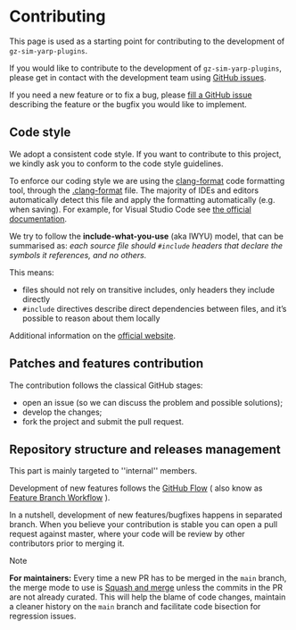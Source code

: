 # Contributing

This page is used as a starting point for contributing to the development of `gz-sim-yarp-plugins`.

If you would like to contribute to the development of `gz-sim-yarp-plugins`, please get in contact with the development team using [GitHub issues](https://github.com/robotology/gz-sim-yarp-plugins/issues).

If you need a new feature or to fix a bug, please [fill a GitHub issue](https://github.com/robotology/gz-sim-yarp-plugins/issues/new) describing the feature or the bugfix you would like to implement.

## Code style

We adopt a consistent code style.
If you want to contribute to this project, we kindly ask you to conform to the code style guidelines.

To enforce our coding style we are using the [clang-format](https://clang.llvm.org/docs/ClangFormat.html) code formatting tool, through the [.clang-format](.clang-format) file. The majority of IDEs and editors automatically detect this file and apply the formatting automatically (e.g. when saving). For example, for Visual Studio Code see [the official documentation](https://code.visualstudio.com/docs/cpp/cpp-ide#_code-formatting).

We try to follow the **include-what-you-use** (aka IWYU) model, that can be summarised as: _each source file should `#include` headers that declare the symbols it references, and no others._

This means:

- files should not rely on transitive includes, only headers they include directly
- `#include` directives describe direct dependencies between files, and it’s possible to reason about them locally

Additional information on the [official website](https://include-what-you-use.org/).

## Patches and features contribution

The contribution follows the classical GitHub stages:

* open an issue (so we can discuss the problem and possible solutions);
* develop the changes;
* fork the project and submit the pull request.

## Repository structure and releases management

This part is mainly targeted to ''internal'' members.

Development of new features follows the [GitHub Flow](https://guides.github.com/introduction/flow/index.html) ( also know as [Feature Branch Workflow](https://www.atlassian.com/git/tutorials/comparing-workflows/feature-branch-workflow) ).

In a nutshell, development of new features/bugfixes happens in separated branch. When you believe your contribution is stable
you can open a pull request against master, where your code will be review by other contributors prior to merging it.

> [!NOTE]  
> **For maintainers:** Every time a new PR has to be merged in the `main` branch, the merge mode to use is [Squash and merge](https://docs.github.com/en/pull-requests/collaborating-with-pull-requests/incorporating-changes-from-a-pull-request/about-pull-request-merges#squash-and-merge-your-commits) unless the commits in the PR are not already curated. This will help the blame of code changes, maintain a cleaner history on the `main` branch and facilitate code bisection for regression issues.
